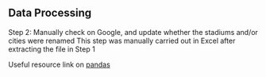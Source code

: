 ## Data Processing
   

Step 2: Manually check on Google, and update whether the stadiums and/or cities were renamed
This step was manually carried out in Excel after extracting the file in Step 1



Useful resource link on [pandas](https://pandas.pydata.org/pandas-docs/stable/reference/index.html)
